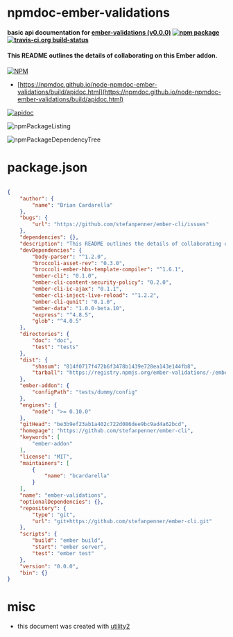 # npmdoc-ember-validations

#### basic api documentation for  [ember-validations (v0.0.0)](https://github.com/stefanpenner/ember-cli)  [![npm package](https://img.shields.io/npm/v/npmdoc-ember-validations.svg?style=flat-square)](https://www.npmjs.org/package/npmdoc-ember-validations) [![travis-ci.org build-status](https://api.travis-ci.org/npmdoc/node-npmdoc-ember-validations.svg)](https://travis-ci.org/npmdoc/node-npmdoc-ember-validations)

#### This README outlines the details of collaborating on this Ember addon.

[![NPM](https://nodei.co/npm/ember-validations.png?downloads=true&downloadRank=true&stars=true)](https://www.npmjs.com/package/ember-validations)

- [https://npmdoc.github.io/node-npmdoc-ember-validations/build/apidoc.html](https://npmdoc.github.io/node-npmdoc-ember-validations/build/apidoc.html)

[![apidoc](https://npmdoc.github.io/node-npmdoc-ember-validations/build/screenCapture.buildCi.browser.%252Ftmp%252Fbuild%252Fapidoc.html.png)](https://npmdoc.github.io/node-npmdoc-ember-validations/build/apidoc.html)

![npmPackageListing](https://npmdoc.github.io/node-npmdoc-ember-validations/build/screenCapture.npmPackageListing.svg)

![npmPackageDependencyTree](https://npmdoc.github.io/node-npmdoc-ember-validations/build/screenCapture.npmPackageDependencyTree.svg)



# package.json

```json

{
    "author": {
        "name": "Brian Cardarella"
    },
    "bugs": {
        "url": "https://github.com/stefanpenner/ember-cli/issues"
    },
    "dependencies": {},
    "description": "This README outlines the details of collaborating on this Ember addon.",
    "devDependencies": {
        "body-parser": "^1.2.0",
        "broccoli-asset-rev": "0.3.0",
        "broccoli-ember-hbs-template-compiler": "^1.6.1",
        "ember-cli": "0.1.0",
        "ember-cli-content-security-policy": "0.2.0",
        "ember-cli-ic-ajax": "0.1.1",
        "ember-cli-inject-live-reload": "^1.2.2",
        "ember-cli-qunit": "0.1.0",
        "ember-data": "1.0.0-beta.10",
        "express": "^4.8.5",
        "glob": "^4.0.5"
    },
    "directories": {
        "doc": "doc",
        "test": "tests"
    },
    "dist": {
        "shasum": "814f0717f472b6f3478b1439e728ea143e144fb8",
        "tarball": "https://registry.npmjs.org/ember-validations/-/ember-validations-0.0.0.tgz"
    },
    "ember-addon": {
        "configPath": "tests/dummy/config"
    },
    "engines": {
        "node": ">= 0.10.0"
    },
    "gitHead": "be3b9ef23ab1a402c722d086dee9bc9ad4a62bcd",
    "homepage": "https://github.com/stefanpenner/ember-cli",
    "keywords": [
        "ember-addon"
    ],
    "license": "MIT",
    "maintainers": [
        {
            "name": "bcardarella"
        }
    ],
    "name": "ember-validations",
    "optionalDependencies": {},
    "repository": {
        "type": "git",
        "url": "git+https://github.com/stefanpenner/ember-cli.git"
    },
    "scripts": {
        "build": "ember build",
        "start": "ember server",
        "test": "ember test"
    },
    "version": "0.0.0",
    "bin": {}
}
```



# misc
- this document was created with [utility2](https://github.com/kaizhu256/node-utility2)
